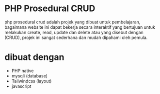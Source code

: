 # PHP Prosedural CRUD

php prosedural crud adalah projek yang dibuat untuk pembelajaran, bagaimana website ini dapat bekerja secara interaktif yang bertujuan untuk melakukan create, read, update dan delete atau yang disebut dengan (CRUD), projek ini sangat sederhana dan mudah dipahami oleh pemula.

# dibuat dengan
- PHP native 
- mysqli (database)
- Tailwindcss (layout)
- javascript 
